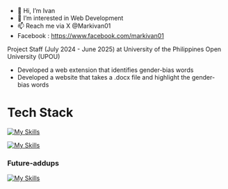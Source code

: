 - 👋 Hi, I’m Ivan
- 👀 I’m interested in Web Development 
- 📫 Reach me via X @Markivan01
- Facebook : https://www.facebook.com/markivan01

Project Staff (July 2024 - June 2025) at University of the Philippines Open University (UPOU)
 - Developed a web extension that identifies gender-bias words
 - Developed a website that takes a .docx file and highlight the gender-bias words

<h1 style="bold">Tech Stack</h1>

[![My Skills](https://skillicons.dev/icons?i=js,php,python)](https://skills.thijs.gg)

[![My Skills](https://skillicons.dev/icons?i=nodejs,nestjs,express,laravel,django,react,nextjs,tailwind,mongodb,mysql,git,github,graphql,ts,html,css)](https://skills.thijs.gg)

<h3 style="bold">Future-addups</h3>

[![My Skills](https://skillicons.dev/icons?i=cs,cpp,docker,kubernetes,nuxtjs,vue,postgresql)](https://skills.thijs.gg)
<!---
Markivanarcega01/Markivanarcega01 is a ✨ special ✨ repository because its `README.md` (this file) appears on your GitHub profile.
You can click the Preview link to take a look at your changes.
--->
